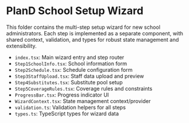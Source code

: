 # PlanD School Setup Wizard

This folder contains the multi-step setup wizard for new school administrators. Each step is implemented as a separate component, with shared context, validation, and types for robust state management and extensibility.

- `index.tsx`: Main wizard entry and step router
- `Step1SchoolInfo.tsx`: School information form
- `Step2Schedule.tsx`: Schedule configuration form
- `Step3StaffUpload.tsx`: Staff data upload and preview
- `Step4Substitutes.tsx`: Substitute pool setup
- `Step5CoverageRules.tsx`: Coverage rules and constraints
- `ProgressBar.tsx`: Progress indicator UI
- `WizardContext.tsx`: State management context/provider
- `validation.ts`: Validation helpers for all steps
- `types.ts`: TypeScript types for wizard data 
